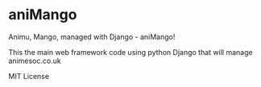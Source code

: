 # aniMango

Animu, Mango, managed with Django - aniMango!

This the main web framework code using python Django that will manage animesoc.co.uk

MIT License